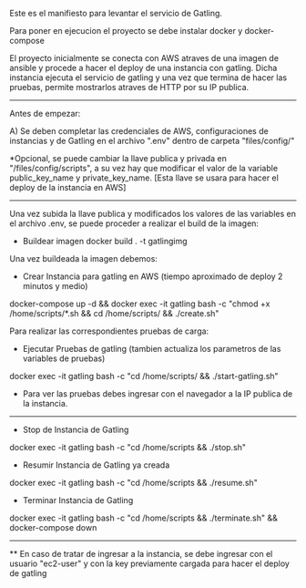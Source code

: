 Este es el manifiesto para levantar el servicio de Gatling.

Para poner en ejecucion el proyecto se debe instalar docker y docker-compose

El proyecto inicialmente se conecta con AWS atraves de una imagen de ansible y procede a hacer el deploy de una instancia con gatling.
Dicha instancia ejecuta el servicio de gatling y una vez que termina de hacer las pruebas, permite mostrarlos atraves de HTTP por su IP publica.

--------------------------------------------------------------------------------------------------------------------------------------------------------

Antes de empezar:

A) Se deben completar las credenciales de AWS, configuraciones de instancias y de Gatling en el archivo ".env" dentro de carpeta "files/config/"

*Opcional, se puede cambiar la llave publica y privada en "/files/config/scripts", a su vez hay que modificar el valor de la variable public_key_name y private_key_name. [Esta llave se usara para hacer el deploy de la instancia en AWS]

--------------------------------------------------------------------------------------------------------------------------------------------------------

Una vez subida la llave publica y modificados los valores de las variables en el archivo .env, se puede proceder a realizar el build de la imagen:

- Buildear imagen
docker build . -t gatlingimg

Una vez buildeada la imagen debemos:

- Crear Instancia para gatling en AWS (tiempo aproximado de deploy 2 minutos y medio)

docker-compose up -d && docker exec -it gatling bash -c "chmod +x /home/scripts/*.sh && cd /home/scripts/ && ./create.sh"

Para realizar las correspondientes pruebas de carga:

- Ejecutar Pruebas de gatling (tambien actualiza los parametros de las variables de pruebas)

docker exec -it gatling bash -c "cd /home/scripts/ && ./start-gatling.sh"

* Para ver las pruebas debes ingresar con el navegador a la IP publica de la instancia. 

--------------------------------------------------------------------------------------------------------------------------------------------------------
- Stop de Instancia de Gatling

docker exec -it gatling bash -c "cd /home/scripts && ./stop.sh"

- Resumir Instancia de Gatling ya creada

docker exec -it gatling bash -c "cd /home/scripts && ./resume.sh"

- Terminar Instancia de Gatling

docker exec -it gatling bash -c "cd /home/scripts && ./terminate.sh" && docker-compose down

--------------------------------------------------------------------------------------------------------------------------------------------------------

** En caso de tratar de ingresar a la instancia, se debe ingresar con el usuario "ec2-user" y con la key previamente cargada para hacer el deploy de gatling